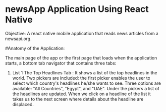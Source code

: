 # newsApp Application  Using React Native

Objective: A react native mobile application that reads news articles from a newsapi.org.

#Anatomy of the Application:

The main page of the app or the first page that loads when the application starts, a bottom tab navigator that contains three tabs:

1. List 1 The Top Headlines Tab : It shows a list of the top headlines in the world. Two pickers are included: the first picker enables the user to select which country's headlines
he/she wants to see. Three options are available: "All Countries", "Egypt", and "UAE". Under the pickers a list of the headlines are updated. When we click on a headline of the list it takes us
to the next screen where details about the headline are displaced.
